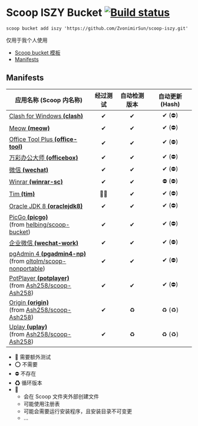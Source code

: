 # Scoop ISZY Bucket [![Build status](https://ci.appveyor.com/api/projects/status/3ays0dwt7k4oc6ko?svg=true)](https://ci.appveyor.com/project/ZvonimirSun/scoop-iszy)

`scoop bucket add iszy 'https://github.com/ZvonimirSun/scoop-iszy.git'`

仅用于我个人使用

-   [Scoop bucket 模板](https://github.com/Ash258/GenericBucket)
-   [Manifests](#manifests)

## Manifests

| 应用名称 **(Scoop 内名称)**                                                                                                                | 经过测试 | 自动检测版本 | 自动更新 (Hash) |
| ------------------------------------------------------------------------------------------------------------------------------------------ | :------: | :----------: | :-------------: |
| [Clash for Windows **(clash)**](./bucket/clash.json)                                                                                       |    ✔     |      ✔       |     ✔ (⛔)      |
| [Meow **(meow)**](./bucket/meow.json)                                                                                                      |    ✔     |      ✔       |     ✔ (⛔)      |
| [Office Tool Plus **(office-tool)**](./bucket/office-tool.json)                                                                            |    ✔     |      ✔       |     ✔ (⛔)      |
| [万彩办公大师 **(officebox)**](./bucket/officebox.json)                                                                                    |    ✔     |      ✔       |     ✔ (⛔)      |
| [微信 **(wechat)**](./bucket/wechat.json)                                                                                                  |    ✔     |      ✔       |     ✔ (⛔)      |
| [Winrar **(winrar-sc)**](./bucket/winrar-sc.json)                                                                                          |    ✔     |      ✔       |     ⛔ (⛔)     |
| [Tim **(tim)**](./bucket/tim.json)                                                                                                         |   🎃🔶   |      ✔       |     ✔ (⛔)      |
| [Oracle JDK 8 **(oraclejdk8)**](./bucket/oraclejdk8.json)                                                                                  |    ✔     |      ✔       |     ✔ (⛔)      |
| [PicGo **(picgo)**](./bucket/picgo.json)<br>(from [helbing/scoop-bucket](https://github.com/helbing/scoop-bucket))                         |    ✔     |      ✔       |     ✔ (⛔)      |
| [企业微信 **(wechat-work)**](./bucket/wechat-work.json)                                                                                    |    ✔     |      ✔       |     ✔ (⛔)      |
| [pgAdmin 4 **(pgadmin4-np)**](./bucket/pgadmin4-np.json)<br>(from [oltolm/scoop-nonportable](https://github.com/oltolm/scoop-nonportable)) |    ✔     |      ✔       |     ✔ (⛔)      |
| [PotPlayer **(potplayer)**](./bucket/potplayer.json)<br>(from [Ash258/scoop-Ash258](https://github.com/Ash258/scoop-Ash258))               |    ✔     |      ✔       |     ✔ (⛔)      |
| [Origin **(origin)**](./bucket/origin.json)<br>(from [Ash258/scoop-Ash258](https://github.com/Ash258/scoop-Ash258))                        |    ✔     |      ♻       |      ♻ (♻)      |
| [Uplay **(uplay)**](./bucket/uplay.json)<br>(from [Ash258/scoop-Ash258](https://github.com/Ash258/scoop-Ash258))                           |    ✔     |      ♻       |      ♻ (♻)      |

-   🔶 需要额外测试
-   ⭕ 不需要
-   ⛔ 不存在
-   ♻ 循环版本
-   🎃
    -   会在 Scoop 文件夹外部创建文件
    -   可能使用注册表
    -   可能会需要运行安装程序，且安装目录不可变更
    -   ...
